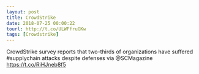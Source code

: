 ```yaml
---
layout: post
title: CrowdStrike
date: 2018-07-25 00:00:22
tourl: http://t.co/ULWFfruGKw
tags: [Crowdstrike]
---
```

CrowdStrike survey reports that two-thirds of organizations have suffered #supplychain attacks despite defenses via @SCMagazine  https://t.co/RiHJneb8f5